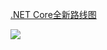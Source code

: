 ﻿[.NET Core全新路线图](http://www.cnblogs.com/shanyou/p/5678465.html)

![](http://images2015.cnblogs.com/blog/510/201605/510-20160507112938404-2139433582.png)


